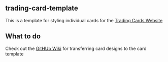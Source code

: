 ## trading-card-template
This is a template for styling individual cards for the [Trading Cards Website](https://ninakwelch.github.io/trading-card-website/index.html)

## What to do
Check out the [GitHUb Wiki](https://github.com/NinaKWelch/trading-card-website/wiki/Trading-Cards) for transferring card designs to the card template
